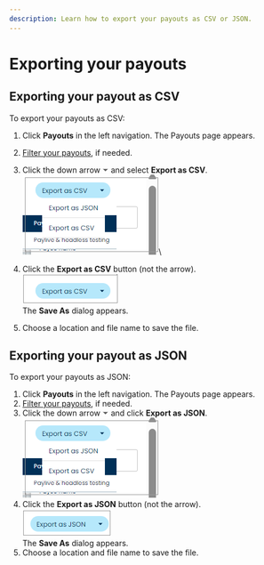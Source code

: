 ```yaml
---
description: Learn how to export your payouts as CSV or JSON.
---
```


# Exporting your payouts

## Exporting your payout as CSV

To export your payouts as CSV:

1. Click **Payouts** in the left navigation. The Payouts page appears.
2. [Filter your payouts](filtering-your-payouts.md), if needed.
3. Click the down arrow ![](<../../../../.gitbook/assets/down-arrow (2).png>) and select **Export as CSV**.\
   ![](<../../../../.gitbook/assets/1 Payouts export dropdown csv (1).png>)\

4. Click the **Export as CSV** button (not the arrow).\
   ![](<../../../../.gitbook/assets/2 Payouts export csv.png>)\
   The **Save As** dialog appears.
5. Choose a location and file name to save the file.

## Exporting your payout as JSON

To export your payouts as JSON:

1. Click **Payouts** in the left navigation. The Payouts page appears.
2. [Filter your payouts](filtering-your-payouts.md), if needed.
3. Click the down arrow ![](<../../../../.gitbook/assets/down-arrow (2).png>) and click **Export as JSON**.\
   ![](<../../../../.gitbook/assets/1 Payouts export dropdown csv (1).png>)
4. Click the **Export as JSON** button (not the arrow).\
   ![](<../../../../.gitbook/assets/4 Payouts export json.png>)\
   The **Save As** dialog appears.
5. Choose a location and file name to save the file.

